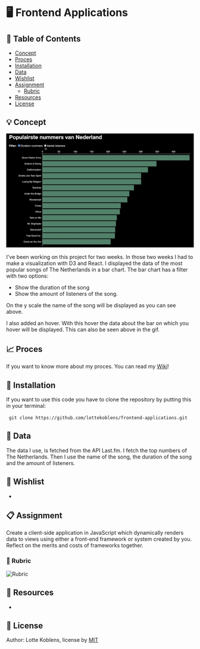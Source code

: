 # :desktop_computer: Frontend Applications

## :bookmark_tabs:	 Table of Contents

* [Concept](https://github.com/lottekoblens/frontend-applications#bulb-concept)
* [Proces](https://github.com/lottekoblens/frontend-applications#chart_with_upwards_trend-proces)
* [Installation](https://github.com/lottekoblens/frontend-applications#wrench-installation)
* [Data](https://github.com/lottekoblens/frontend-applications/#file_folder-data)
* [Wishlist](https://github.com/lottekoblens/frontend-applications#pencil-wishlist)
* [Assignment](https://github.com/lottekoblens/frontend-applications#clipboard-assignment)
  * [Rubric](https://github.com/lottekoblens/frontend-applications#page_facing_up-rubric)
* [Resources](https://github.com/lottekoblens/frontend-applications#mag_right-resources)
* [License](https://github.com/lottekoblens/frontend-applications#page_with_curl-license)

## :bulb: Concept

![Concept](https://github.com/lottekoblens/frontenddata/blob/master/concept.gif)

I've been working on this project for two weeks. In those two weeks I had to make a visualization with D3 and React. I displayed the data of the most popular songs of The Netherlands in a bar chart. The bar chart has a filter with two options:

* Show the duration of the song
* Show the amount of listeners of the song.

On the y scale the name of the song will be displayed as you can see above. 

I also added an hover. With this hover the data about the bar on which you hover will be displayed. This can also be seen above in the gif.

## :chart_with_upwards_trend: Proces

If you want to know more about my proces. You can read my [Wiki](https://github.com/lottekoblens/frontend-applications/wiki)!

## :wrench: Installation

If you want to use this code you have to clone the repository by putting this in your terminal: 

``` git clone https://github.com/lottekoblens/frontend-applications.git```

## :file_folder:	 Data

The data I use, is fetched from the API Last.fm. I fetch the top numbers of The Netherlands. Then I use the name of the song, the duration of the song and the amount of listeners.


## :pencil: Wishlist

* 

## :clipboard: Assignment

Create a client-side application in JavaScript which dynamically renders data to views using either a front-end framework or system created by you. Reflect on the merits and costs of frameworks together.

### :page_facing_up: Rubric

![Rubric](./Rubric.png)

## :mag_right: Resources

* 

## :page_with_curl: License

Author: Lotte Koblens, license by [MIT](https://github.com/lottekoblens/frontend-applications/blob/main/LICENSE)
